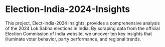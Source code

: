 # Election-India-2024-Insights
This project, Elect-India-2024 Insights, provides a comprehensive analysis of the 2024 Lok Sabha elections in India. By scraping data from the official Election Commission of India website, we uncover ten key insights that illuminate voter behavior, party performance, and regional trends.
